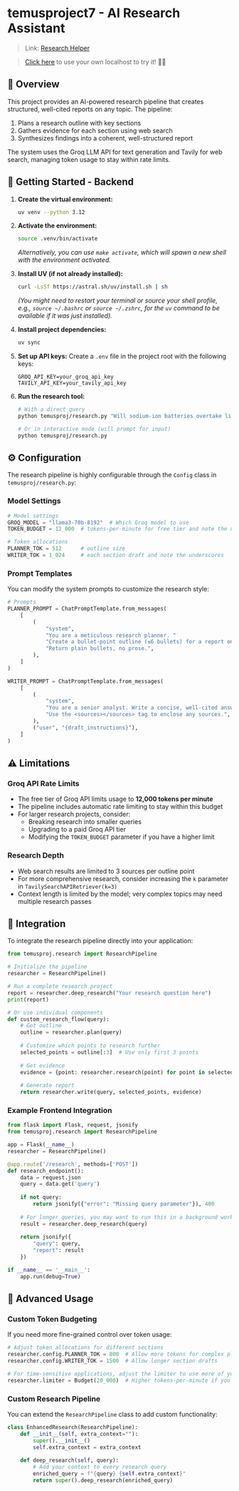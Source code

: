 # temusproject7 - AI Research Assistant

> Link: <a href="https://kmoyu.pythonanywhere.com">Research Helper</a>

> <a href="https://github.com/angelanglez/temusproject7/blob/main/project7/envpath/guide.md">Click here</a> to use your own localhost to try it! 👍🏻

## 📝 Overview

This project provides an AI-powered research pipeline that creates structured, well-cited reports on any topic. The pipeline:

1. Plans a research outline with key sections
2. Gathers evidence for each section using web search
3. Synthesizes findings into a coherent, well-structured report

The system uses the Groq LLM API for text generation and Tavily for web search, managing token usage to stay within rate limits.

## 🚀 Getting Started - Backend

1.  **Create the virtual environment:**
    ```bash
    uv venv --python 3.12
    ```

2.  **Activate the environment:**
    ```bash
    source .venv/bin/activate
    ```
    *Alternatively, you can use `make activate`, which will spawn a new shell with the environment activated.*

3.  **Install UV (if not already installed):**
    ```bash
    curl -LsSf https://astral.sh/uv/install.sh | sh
    ```
    *(You might need to restart your terminal or source your shell profile, e.g., `source ~/.bashrc` or `source ~/.zshrc`, for the `uv` command to be available if it was just installed).*

4.  **Install project dependencies:**
    ```bash
    uv sync
    ```

5.  **Set up API keys:**
    Create a `.env` file in the project root with the following keys:
    ```
    GROQ_API_KEY=your_groq_api_key
    TAVILY_API_KEY=your_tavily_api_key
    ```

6.  **Run the research tool:**
    ```bash
    # With a direct query
    python temusproj/research.py "Will sodium-ion batteries overtake lithium-ion by 2030?"
    
    # Or in interactive mode (will prompt for input)
    python temusproj/research.py
    ```

## ⚙️ Configuration

The research pipeline is highly configurable through the `Config` class in `temusproj/research.py`:

### Model Settings

```python
# Model settings
GROQ_MODEL = "llama3-70b-8192"  # Which Groq model to use
TOKEN_BUDGET = 12_000  # tokens-per-minute for free tier and note the underscores

# Token allocations
PLANNER_TOK = 512      # outline size
WRITER_TOK = 1_024     # each section draft and note the underscores
```

### Prompt Templates

You can modify the system prompts to customize the research style:

```python
# Prompts
PLANNER_PROMPT = ChatPromptTemplate.from_messages(
    [
        (
            "system",
            "You are a meticulous research planner. "
            "Create a bullet-point outline (≤6 bullets) for a report on: {query}. "
            "Return plain bullets, no prose.",
        ),
    ]
)

WRITER_PROMPT = ChatPromptTemplate.from_messages(
    [
        (
            "system",
            "You are a senior analyst. Write a concise, well-cited answer.\n"
            "Use the <sources></sources> tag to enclose any sources.",
        ),
        ("user", "{draft_instructions}"),
    ]
)
```

## ⚠️ Limitations

### Groq API Rate Limits

- The free tier of Groq API limits usage to **12,000 tokens per minute**
- The pipeline includes automatic rate limiting to stay within this budget
- For larger research projects, consider:
  - Breaking research into smaller queries
  - Upgrading to a paid Groq API tier
  - Modifying the `TOKEN_BUDGET` parameter if you have a higher limit

### Research Depth

- Web search results are limited to 3 sources per outline point
- For more comprehensive research, consider increasing the `k` parameter in `TavilySearchAPIRetriever(k=3)`
- Context length is limited by the model; very complex topics may need multiple research passes

## 🔌 Integration

To integrate the research pipeline directly into your application:

```python
from temusproj.research import ResearchPipeline

# Initialize the pipeline
researcher = ResearchPipeline()

# Run a complete research project
report = researcher.deep_research("Your research question here")
print(report)

# Or use individual components
def custom_research_flow(query):
    # Get outline 
    outline = researcher.plan(query)
    
    # Customize which points to research further
    selected_points = outline[:3]  # Use only first 3 points
    
    # Get evidence
    evidence = {point: researcher.research(point) for point in selected_points}
    
    # Generate report
    return researcher.write(query, selected_points, evidence)
```

### Example Frontend Integration

```python
from flask import Flask, request, jsonify
from temusproj.research import ResearchPipeline

app = Flask(__name__)
researcher = ResearchPipeline()

@app.route('/research', methods=['POST'])
def research_endpoint():
    data = request.json
    query = data.get('query')
    
    if not query:
        return jsonify({"error": "Missing query parameter"}), 400
    
    # For longer queries, you may want to run this in a background worker
    result = researcher.deep_research(query)
    
    return jsonify({
        "query": query,
        "report": result
    })

if __name__ == '__main__':
    app.run(debug=True)
```

## 🧠 Advanced Usage

### Custom Token Budgeting

If you need more fine-grained control over token usage:

```python
# Adjust token allocations for different sections
researcher.config.PLANNER_TOK = 800  # Allow more tokens for complex planning
researcher.config.WRITER_TOK = 1500  # Allow longer section drafts

# For time-sensitive applications, adjust the limiter to use more of your budget
researcher.limiter = Budget(20_000)  # Higher tokens-per-minute if you have a paid tier
```

### Custom Research Pipeline

You can extend the `ResearchPipeline` class to add custom functionality:

```python
class EnhancedResearch(ResearchPipeline):
    def __init__(self, extra_context=""):
        super().__init__()
        self.extra_context = extra_context
    
    def deep_research(self, query):
        # Add your context to every research query
        enriched_query = f"{query} {self.extra_context}"
        return super().deep_research(enriched_query)
```
